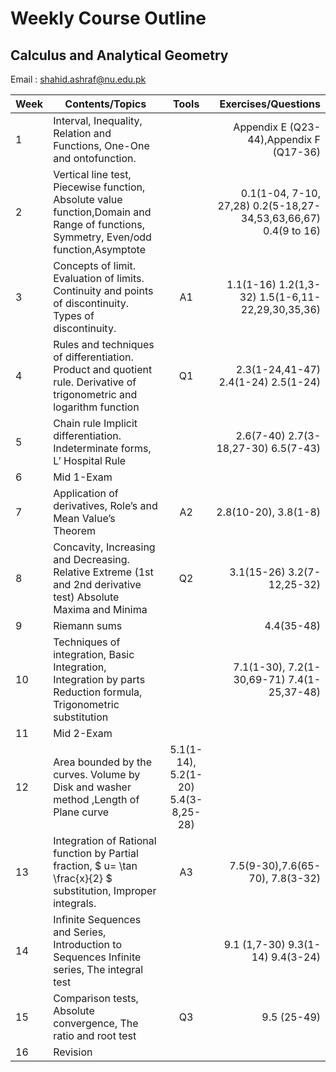 # Weekly Course Outline 
## Calculus and Analytical Geometry
Email : <a href="mailto:shahid.ashraf@nu.edu.pk" style=" word-wrap: break-word;" target="_blank">shahid.ashraf@nu.edu.pk</a></p>

| Week         | Contents/Topics | Tools | Exercises/Questions |
|--------------|--------------|:-----:|-----------:|
|1| Interval, Inequality, Relation and Functions, One-One and ontofunction.|| Appendix E (Q23-44),Appendix F (Q17-36)|
|2| Vertical line test, Piecewise function, Absolute value function,Domain and Range of functions, Symmetry, Even/odd function,Asymptote|| 0.1(1-04, 7-10, 27,28) 0.2(5-18,27-34,53,63,66,67) 0.4(9 to 16)|
|3| Concepts of limit. Evaluation of limits. Continuity and points of discontinuity. Types of discontinuity.|A1| 1.1(1-16) 1.2(1,3-32) 1.5(1-6,11-22,29,30,35,36) |
|4| Rules and techniques of differentiation. Product and quotient rule. Derivative of trigonometric and logarithm function| Q1| 2.3(1-24,41-47)  2.4(1-24) 2.5(1-24) |
|5| Chain rule Implicit differentiation. Indeterminate forms, L’ Hospital Rule||2.6(7-40) 2.7(3-18,27-30) 6.5(7-43)|
|6| Mid 1-Exam | | |
|7| Application of derivatives, Role’s and Mean Value’s Theorem| A2| 2.8(10-20), 3.8(1-8)|
|8| Concavity, Increasing and Decreasing. Relative Extreme (1st and 2nd derivative test) Absolute Maxima and Minima| Q2| 3.1(15-26) 3.2(7-12,25-32)|
|9| Riemann sums|| 4.4(35-48)|
|10| Techniques of integration, Basic Integration, Integration by parts Reduction formula, Trigonometric substitution||7.1(1-30), 7.2(1-30,69-71) 7.4(1-25,37-48)|
|11| Mid 2-Exam | | |
|12| Area bounded by the curves. Volume by Disk and washer method ,Length of Plane curve|5.1(1-14), 5.2(1-20) 5.4(3-8,25-28)| 
|13| Integration of Rational function by Partial fraction, $` u= \tan \frac{x}{2} `$  substitution, Improper integrals.|A3| 7.5(9-30),7.6(65-70), 7.8(3-32)|
|14| Infinite Sequences and Series, Introduction to Sequences Infinite series, The integral test | |9.1 (1,7-30) 9.3(1-14) 9.4(3-24) |
|15| Comparison tests, Absolute convergence, The ratio and root test |Q3| 9.5 (25-49)|
|16| Revision|||
